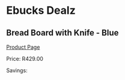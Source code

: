 
# Ebucks Dealz
## Bread Board with Knife - Blue
[Product Page](https://www.ebucks.com/web/shop/productSelected.do?prodId=282370596&catId=1158500560)

Price: R429.00

Savings: 


	